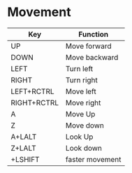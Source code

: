 # Movement

|Key|Function|
|---|---|
|UP|Move forward|
|DOWN|Move backward|
|LEFT|Turn left|
|RIGHT|Turn right|
|LEFT+RCTRL|Move left|
|RIGHT+RCTRL|Move right|
|A|Move Up|
|Z|Move down|
|A+LALT|Look Up|
|Z+LALT|Look down|
|+LSHIFT|faster movement|
